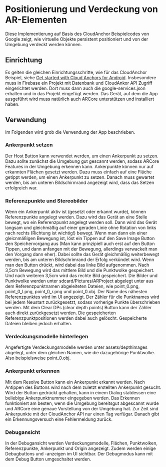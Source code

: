 # Positionierung und Verdeckung von AR-Elementen

Diese Implementierung auf Basis des CloudAnchor Beispielcodes von Google zeigt,
wie virtuelle Objekte persistent positioniert und von der Umgebung verdeckt werden können.

## Einrichtung

 Es gelten die gleichen Einrichtungsschritte, wie für das CloudAnchor Beispiel, siehe [Get started with Cloud Anchors for Android](https://developers.google.com/ar/develop/java/cloud-anchors/cloud-anchors-quickstart-android).
 Insbesondere muss in Firebase ein Projekt mit Datenbank und CloudAnkor API Zugriff eingerichtet werden.
 Dort muss dann auch die google-services.json erhalten und in das Projekt eingefügt werden.
 Das Gerät, auf dem die App ausgeführt wird muss natürlich auch ARCore unterstützen und installiert haben.
 
 ## Verwendung
 Im Folgenden wird grob die Verwendung der App beschrieben.
 
 ### Ankerpunkt setzen
 Der Host Button kann verwendet werden, um einen Ankerpunkt zu setzen. Dazu sollte zunächst die Umgebung gut gescannt werden,
 sodass ARCore Features in der Umgebung erkennen kann. Ankerpunkte können nur auf erkannten Flächen gesetzt werden.
 Dazu muss einfach auf eine Fläche getippt werden, um einen Ankerpunkt zu setzen. Danach muss gewartet werden, bis am unteren Bildschirmrand angezeigt wird, dass das Setzen erfolgreich war.
 
 ### Referenzpunkte und Stereobilder
 Wenn ein Ankerpunkt aktiv ist (gesetzt oder erkannt wurde), können Referenzpunkte angelegt werden.
 Dazu wird das Gerät an eine Stelle bewegt, wo ein Referenzpunkt angelegt werden soll.
 Dann wird das Gerät langsam und gleichmäßig auf einer geraden Linie ohne Rotation von links nach rechts (Richtung ist wichtig!) bewegt.
 Wenn man dann ein einer gleicnmäßigen Bewegung ist, löst ein Tippen auf den Save Image Button den
 Speichervorgang aus (Man kann prinzipiell auch erst auf den Button Tippen, und dann anfangen mit der Bewegung, allerdings verwackelt man den Vorgang dann eher). Dabei sollte das Gerät gleichmäßig weiterbewegt werden, bis am unteren Bildschrimrand der Erfolg verkündet wird.
 Wenn man den Button drückt, wird dabei das linke Bild aufgenommen. Nach 3,5cm Bewegung wird das mittlere Bild und die Punktwolke gespeichert.
 Und nach weiteren 3,5cm wird das rechte Bild gespeichert.
 Die Bilder und Punktwolke werden unter sdcard/Pictures/ARProject abgelegt unter aus dem Referenzpunktnamen abgeleiteten Dateien, wie
 point_0.png, point_0_l.png, point_0_r.png und point_0.obj.
 Der Name des nähesten Referenzpunktes wird im UI angezeigt.
 Der Zähler für die Punktnames wird bei jedem Neustart zurückgesetzt, sodass vorherige Punkte überschrieben werden.
 Mit dem Clear DPs (clear depth points) Button kann der Zähler auch direkt zurückgesetzt werden. Die gespeicherten Referenzpunktpositionen werden dabei auch gelöscht. Gespeicherte Dateien bleiben jedoch erhalten.
 
 ### Verdeckungsmodelle hinterlegen
 Angefertigte Verdeckungsmodelle werden unter assets/depthimages abgelegt, unter dem gleichen Namen, wie die dazugehörige Punktwolke.
 Also beispielsweise point_0.obj.
 
 ### Ankerpunkt erkennen
 Mit dem Resolve Button kann ein Ankerpunkt erkannt werden. Nach Antippen des Buttons wird nach dem zuletzt erstellten Ankerpunkt gesucht.
 Wird der Button gedrückt gehalten, kann in einem Dialog statdessen eine beliebige Ankerpunktnummer eingegeben werden.
 Das Erkennen funktioniert am besten, wenn die Umgebung bereitsgut abgescannt wurde und ARCore eine genaue Vorstellung von der Umgebung hat.
 Zur Zeit sind Ankerpunkte mit der CloudAnchor API nur einen Tag verfügar. Danach gibt ein Erkennungsversuch eine Fehlermeldung zurück.
 
 ### Debugansicht
 In der Debugansicht werden Verdeckungsmodelle, Flächen, Punktwolken, Referenzpunkte, Ankerpunkt und Origin angezeigt.
 Zudem werden einige Debugbuttons und -anzeigen im UI sichtbar.
 Der Debugmodus kann mit dem Debug Button umgeschaltet werden.
